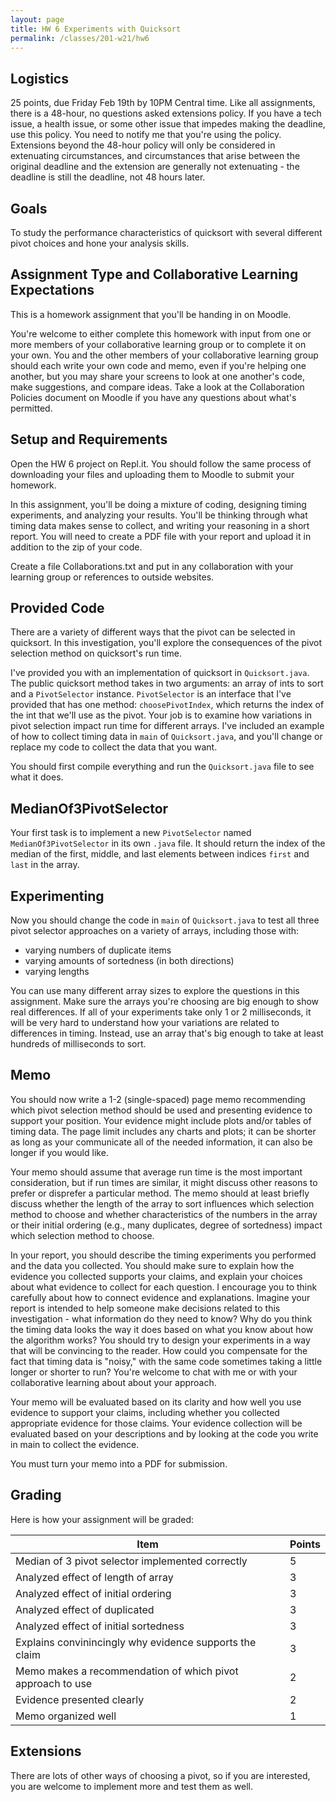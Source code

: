 ```yaml
---
layout: page
title: HW 6 Experiments with Quicksort
permalink: /classes/201-w21/hw6
---
```


## Logistics
25 points, due Friday Feb 19th by 10PM Central time. Like all assignments, there is a 48-hour, no questions asked extensions policy. If you have a tech issue, a health issue, or some other issue that impedes making the deadline, use this policy. You need to notify me that you're using the policy. Extensions beyond the 48-hour policy will only be considered in extenuating circumstances, and circumstances that arise between the original deadline and the extension are generally not extenuating - the deadline is still the deadline, not 48 hours later.

## Goals
To study the performance characteristics of quicksort with several different pivot choices and hone your analysis skills.

## Assignment Type and Collaborative Learning Expectations
This is a homework assignment that you'll be handing in on Moodle.

You're welcome to either complete this homework with input from one or more members of your collaborative learning group or to complete it on your own. You and the other members of your collaborative learning group should each write your own code and memo, even if you're helping one another, but you may share your screens to look at one another's code, make suggestions, and compare ideas. Take a look at the Collaboration Policies document on Moodle if you have any questions about what's permitted.

## Setup and Requirements
Open the HW 6 project on Repl.it. You should follow the same process of downloading your files and uploading them to Moodle to submit your homework. 

In this assignment, you'll be doing a mixture of coding, designing timing experiments, and analyzing your results. You'll be thinking through what timing data makes sense to collect, and writing your reasoning in a short report. You will need to create a PDF file with your report and upload it in addition to the zip of your code.

Create a file Collaborations.txt and put in any collaboration with your learning group or references to outside websites.

## Provided Code
There are a variety of different ways that the pivot can be selected in quicksort. In this investigation, you'll explore the consequences of the pivot selection method on quicksort's run time.

I've provided you with an implementation of quicksort in `Quicksort.java`. The public quicksort method takes in two arguments: an array of ints to sort and a `PivotSelector` instance. `PivotSelector` is an interface that I've provided that has one method: `choosePivotIndex`, which returns the index of the int that we'll use as the pivot. Your job is to examine how variations in pivot selection impact run time for different arrays. I've included an example of how to collect timing data in `main` of `Quicksort.java`, and you'll change or replace my code to collect the data that you want.

You should first compile everything and run the `Quicksort.java` file to see what it does.

## MedianOf3PivotSelector

Your first task is to implement a new `PivotSelector` named `MedianOf3PivotSelector` in its own `.java` file. It should return the index of the median of the first, middle, and last elements between indices `first` and `last` in the array.

## Experimenting

Now you should change the code in `main` of `Quicksort.java` to test all three pivot selector approaches on a variety of arrays, including those with:

* varying numbers of duplicate items
* varying amounts of sortedness (in both directions)
* varying lengths 

You can use many different array sizes to explore the questions in this assignment. Make sure the arrays you're choosing are big enough to show real differences. If all of your experiments take only 1 or 2 milliseconds, it will be very hard to understand how your variations are related to differences in timing. Instead, use an array that's big enough to take at least hundreds of milliseconds to sort.

## Memo

You should now write a 1-2 (single-spaced) page memo recommending which pivot selection method should be used and presenting evidence to support your position. Your evidence might include plots and/or tables of timing data. The page limit includes any charts and plots; it can be shorter as long as your communicate all of the needed information, it can also be longer if you would like.

Your memo should assume that average run time is the most important consideration, but if run times are similar, it might discuss other reasons to prefer or disprefer a particular method. The memo should at least briefly discuss whether the length of the array to sort influences which selection method to choose and whether characteristics of the numbers in the array or their initial ordering (e.g., many duplicates, degree of sortedness) impact which selection method to choose.

In your report, you should describe the timing experiments you performed and the data you collected. You should make sure to explain how the evidence you collected supports your claims, and explain your choices about what evidence to collect for each question. I encourage you to think carefully about how to connect evidence and explanations. Imagine your report is intended to help someone make decisions related to this investigation - what information do they need to know? Why do you think the timing data looks the way it does based on what you know about how the algorithm works? You should try to design your experiments in a way that will be convincing to the reader. How could you compensate for the fact that timing data is "noisy," with the same code sometimes taking a little longer or shorter to run? You're welcome to chat with me or with your collaborative learning about about your approach.

Your memo will be evaluated based on its clarity and how well you use evidence to support your claims, including whether you collected appropriate evidence for those claims. Your evidence collection will be evaluated based on your descriptions and by looking at the code you write in main to collect the evidence.

You must turn your memo into a PDF for submission.

## Grading
Here is how your assignment will be graded:

| Item | Points |
|-------|--------|
| Median of 3 pivot selector implemented correctly | 5 |
| Analyzed effect of length of array | 3 |
| Analyzed effect of initial ordering | 3 |
| Analyzed effect of duplicated | 3 |
| Analyzed effect of initial sortedness | 3 |
| Explains convinincingly why evidence supports the claim | 3 |
| Memo makes a recommendation of which pivot approach to use | 2 |
| Evidence presented clearly | 2 |
| Memo organized well | 1 |

## Extensions
There are lots of other ways of choosing a pivot, so if you are interested, you are welcome to implement more and test them as well.